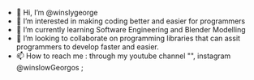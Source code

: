 - 👋 Hi, I’m @winslygeorge
- 👀 I’m interested in making coding better and easier for programmers
- 🌱 I’m currently learning Software Engineering and Blender Modelling
- 💞️ I’m looking to collaborate on programming libraries that can assit programmers to develop faster and easier.
- 📫 How to reach me : through my youtube channel "", instagram @winslowGeorgos ;

<!---
winslygeorge/winslygeorge is a ✨ special ✨ repository because its `README.md` (this file) appears on your GitHub profile.
You can click the Preview link to take a look at your changes.
--->
